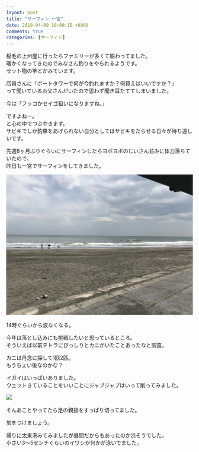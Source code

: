 ```yaml
---
layout: post
title: "サーフィン 一宮"
date: 2018-04-09 16:09:15 +0900
comments: true
categories: [サーフィン]
---
```


稲毛の上州屋に行ったらファミリーが多くて賑わってました。  
暖かくなってきたのでみなさん釣りをやられるようです。  
セット物の竿とかみています。  

店員さんに「ポートタワーで何が今釣れますか？何買えばいいですか？」  
って聞いているお父さんがいたので思わず聞き耳たててしまいました。  
  
今は「フッコかセイゴ狙いになりますね。」  
  
ですよねー。  
と心の中でつぶやきます。  
サビキでしか釣果をあげられない自分としてはサビキをたらせる日々が待ち遠しいです。  
  
先週8ヶ月ぶりぐらいにサーフィンしたらヨボヨボのじいさん並みに体力落ちていたので、  
昨日も一宮でサーフィンをしてきました。  
  
<!-- more -->  
  
<script async src="//pagead2.googlesyndication.com/pagead/js/adsbygoogle.js"></script>  
<ins class="adsbygoogle"  
     style="display:block; text-align:center;"  
     data-ad-layout="in-article"  
     data-ad-format="fluid"  
     data-ad-client="ca-pub-7039502723411845"  
     data-ad-slot="8206045005"></ins>  
<script>  
     (adsbygoogle = window.adsbygoogle || []).push({});  
</script>  
  
  
<a href="/images/blog/20180409/IMG_4279.JPG" data-lightbox="surfin" data-title=""/>    
  <img src="/images/blog/20180409/IMG_4279.JPG">    
</a>    
  
14時ぐらいから波なくなる。  
  
今年は落とし込みにも挑戦したいと思っているところ。  
そういえば以前テトラにびっしりとカニがいたことあったなと調査。  
  
カニは丹念に探して1匹2匹。  
もうちょい後なのかな？  
  
イガイはいっぱいありました。  
ウェットきていることをいいことにジャブジャブはいって削ってみました。  
  
<a href="/images/blog/20180409/IMG_4283.JPG" data-lightbox="surfin" data-title=""/>    
  <img src="/images/blog/20180409/IMG_4283.JPG">    
</a>    
  
そんあことやってたら足の親指をすっぱり切ってました。  
  
気をつけましょう。  

帰りに太東港みてみましたが昼間だからもあったのか渋そうでした。  
小さい3〜5センチぐらいのイワシか何かが泳いでました。  
